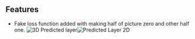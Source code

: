 ##  Features
- Fake loss function added with making half of picture zero and other half one.
![3D Predicted layer](https://github.com/omidrk/RPcovidActiveLearning/blob/main/CheckingLoss/result/NotEQ3D%20(1).gif "3D Predicted layer")![Predicted Layer 2D](https://github.com/omidrk/RPcovidActiveLearning/blob/main/CheckingLoss/result/EQPred%20(9).gif "Predicted Layer 2D")
